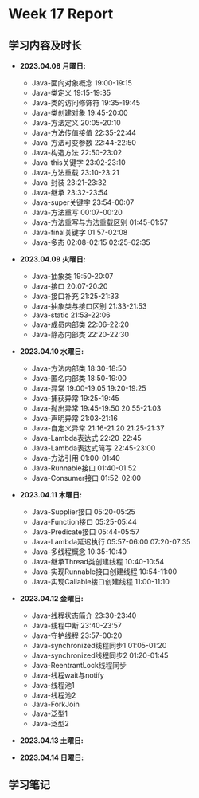 # Week 17 Report

## 学习内容及时长

* **2023.04.08 月曜日:** 
	* Java-面向对象概念 19:00-19:15
	* Java-类定义 19:15-19:35
	* Java-类的访问修饰符 19:35-19:45
	* Java-类创建对象 19:45-20:00
	* Java-方法定义 20:05-20:10
	* Java-方法传值接值 22:35-22:44
	* Java-方法可变参数 22:44-22:50
	* Java-构造方法 22:50-23:02
	* Java-this关键字 23:02-23:10
	* Java-方法重载 23:10-23:21
	* Java-封装 23:21-23:32
	* Java-继承 23:32-23:54
	* Java-super关键字 23:54-00:07
	* Java-方法重写 00:07-00:20
	* Java-方法重写与方法重载区别 01:45-01:57
	* Java-final关键字 01:57-02:08
	* Java-多态 02:08-02:15 02:25-02:35

* **2023.04.09 火曜日:** 
	* Java-抽象类 19:50-20:07
	* Java-接口 20:07-20:20
	* Java-接口补充 21:25-21:33
	* Java-抽象类与接口区别 21:33-21:53
	* Java-static 21:53-22:06
	* Java-成员内部类 22:06-22:20
	* Java-静态内部类 22:20-22:30

* **2023.04.10 水曜日:** 
	* Java-方法内部类 18:30-18:50
	* Java-匿名内部类 18:50-19:00
	* Java-异常 19:00-19:05 19:20-19:25
	* Java-捕获异常 19:25-19:45
	* Java-抛出异常 19:45-19:50 20:55-21:03
	* Java-声明异常 21:03-21:16
	* Java-自定义异常 21:16-21:20 21:25-21:37
	* Java-Lambda表达式 22:20-22:45
	* Java-Lambda表达式简写 22:45-23:00
	* Java-方法引用 01:00-01:40
	* Java-Runnable接口 01:40-01:52
	* Java-Consumer接口 01:52-02:00

* **2023.04.11 木曜日:** 
	* Java-Supplier接口 05:20-05:25
	* Java-Function接口 05:25-05:44
	* Java-Predicate接口 05:44-05:57
	* Java-Lambda延迟执行 05:57-06:00 07:20-07:35
	* Java-多线程概念 10:35-10:40
	* Java-继承Thread类创建线程 10:40-10:54
	* Java-实现Runnable接口创建线程 10:54-11:00
	* Java-实现Callable接口创建线程 11:00-11:10

* **2023.04.12 金曜日:** 
	* Java-线程状态简介 23:30-23:40
	* Java-线程中断 23:40-23:57
	* Java-守护线程 23:57-00:20
	* Java-synchronized线程同步1 01:05-01:20
	* Java-synchronized线程同步2 01:20-01:45
	* Java-ReentrantLock线程同步 
	* Java-线程wait与notify
	* Java-线程池1
	* Java-线程池2
	* Java-ForkJoin 
	* Java-泛型1
	* Java-泛型2

* **2023.04.13 土曜日:** 

* **2023.04.14 日曜日:** 


## 学习笔记